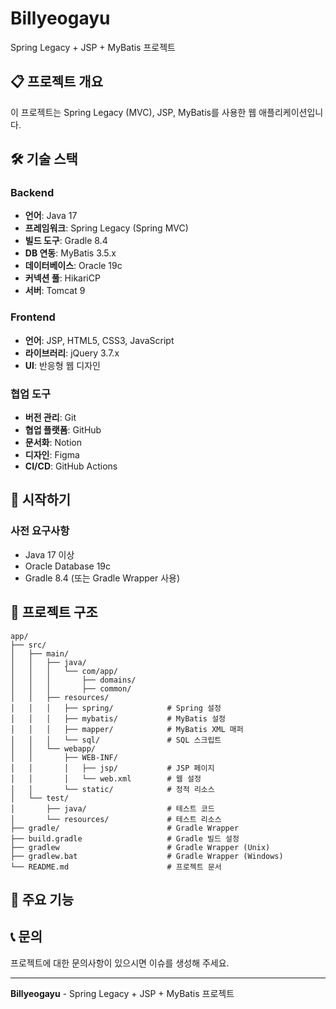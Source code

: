 # Billyeogayu

Spring Legacy + JSP + MyBatis 프로젝트

## 📋 프로젝트 개요

이 프로젝트는 Spring Legacy (MVC), JSP, MyBatis를 사용한 웹 애플리케이션입니다.

## 🛠️ 기술 스택

### Backend
- **언어**: Java 17
- **프레임워크**: Spring Legacy (Spring MVC)
- **빌드 도구**: Gradle 8.4
- **DB 연동**: MyBatis 3.5.x
- **데이터베이스**: Oracle 19c
- **커넥션 풀**: HikariCP
- **서버**: Tomcat 9

### Frontend
- **언어**: JSP, HTML5, CSS3, JavaScript
- **라이브러리**: jQuery 3.7.x
- **UI**: 반응형 웹 디자인

### 협업 도구
- **버전 관리**: Git
- **협업 플랫폼**: GitHub
- **문서화**: Notion
- **디자인**: Figma
- **CI/CD**: GitHub Actions

## 🚀 시작하기

### 사전 요구사항

- Java 17 이상
- Oracle Database 19c
- Gradle 8.4 (또는 Gradle Wrapper 사용)


## 📁 프로젝트 구조

```
app/
├── src/
│   ├── main/
│   │   ├── java/
│   │   │   └── com/app/
│   │   │       ├── domains/
│   │   │       ├── common/
│   │   ├── resources/
│   │   │   ├── spring/            # Spring 설정
│   │   │   ├── mybatis/           # MyBatis 설정
│   │   │   ├── mapper/            # MyBatis XML 매퍼
│   │   │   └── sql/               # SQL 스크립트
│   │   └── webapp/
│   │       ├── WEB-INF/
│   │       │   ├── jsp/           # JSP 페이지
│   │       │   └── web.xml        # 웹 설정
│   │       └── static/            # 정적 리소스
│   └── test/
│       ├── java/                  # 테스트 코드
│       └── resources/             # 테스트 리소스
├── gradle/                        # Gradle Wrapper
├── build.gradle                   # Gradle 빌드 설정
├── gradlew                        # Gradle Wrapper (Unix)
├── gradlew.bat                    # Gradle Wrapper (Windows)
└── README.md                      # 프로젝트 문서

```



## 🔧 주요 기능

## 📞 문의

프로젝트에 대한 문의사항이 있으시면 이슈를 생성해 주세요.

---

**Billyeogayu** - Spring Legacy + JSP + MyBatis 프로젝트
